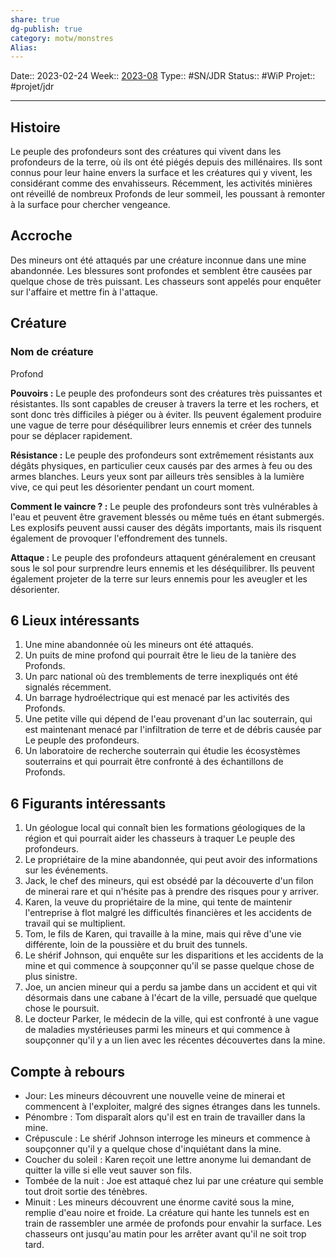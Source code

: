 ```yaml
---
share: true 
dg-publish: true
category: motw/monstres
Alias:
---
```

Date:: 2023-02-24
Week:: [2023-08](../../week/2023-08.md)
Type:: #SN/JDR 
Status:: #WiP 
Projet:: #projet/jdr 
***  

## Histoire

Le peuple des profondeurs sont des créatures qui vivent dans les profondeurs de la terre, où ils ont été piégés depuis des millénaires. Ils sont connus pour leur haine envers la surface et les créatures qui y vivent, les considérant comme des envahisseurs. Récemment, les activités minières ont réveillé de nombreux Profonds de leur sommeil, les poussant à remonter à la surface pour chercher vengeance.

## Accroche

Des mineurs ont été attaqués par une créature inconnue dans une mine abandonnée. Les blessures sont profondes et semblent être causées par quelque chose de très puissant. Les chasseurs sont appelés pour enquêter sur l'affaire et mettre fin à l'attaque.

## Créature

### Nom de créature

Profond

**Pouvoirs :** Le peuple des profondeurs sont des créatures très puissantes et résistantes. Ils sont capables de creuser à travers la terre et les rochers, et sont donc très difficiles à piéger ou à éviter. Ils peuvent également produire une vague de terre pour déséquilibrer leurs ennemis et créer des tunnels pour se déplacer rapidement.

**Résistance :** Le peuple des profondeurs sont extrêmement résistants aux dégâts physiques, en particulier ceux causés par des armes à feu ou des armes blanches. Leurs yeux sont par ailleurs très sensibles à la lumière vive, ce qui peut les désorienter pendant un court moment.

**Comment le vaincre ? :** Le peuple des profondeurs sont très vulnérables à l'eau et peuvent être gravement blessés ou même tués en étant submergés. Les explosifs peuvent aussi causer des dégâts importants, mais ils risquent également de provoquer l'effondrement des tunnels.

**Attaque :** Le peuple des profondeurs attaquent généralement en creusant sous le sol pour surprendre leurs ennemis et les déséquilibrer. Ils peuvent également projeter de la terre sur leurs ennemis pour les aveugler et les désorienter.

## 6 Lieux intéressants

1.  Une mine abandonnée où les mineurs ont été attaqués.
2.  Un puits de mine profond qui pourrait être le lieu de la tanière des Profonds.
3.  Un parc national où des tremblements de terre inexpliqués ont été signalés récemment.
4.  Un barrage hydroélectrique qui est menacé par les activités des Profonds.
5.  Une petite ville qui dépend de l'eau provenant d'un lac souterrain, qui est maintenant menacé par l'infiltration de terre et de débris causée par Le peuple des profondeurs.
6.  Un laboratoire de recherche souterrain qui étudie les écosystèmes souterrains et qui pourrait être confronté à des échantillons de Profonds.

## 6 Figurants intéressants

1.  Un géologue local qui connaît bien les formations géologiques de la région et qui pourrait aider les chasseurs à traquer Le peuple des profondeurs.
2.  Le propriétaire de la mine abandonnée, qui peut avoir des informations sur les événements.
3.  Jack, le chef des mineurs, qui est obsédé par la découverte d'un filon de minerai rare et qui n'hésite pas à prendre des risques pour y arriver.
4.  Karen, la veuve du propriétaire de la mine, qui tente de maintenir l'entreprise à flot malgré les difficultés financières et les accidents de travail qui se multiplient.
5.  Tom, le fils de Karen, qui travaille à la mine, mais qui rêve d'une vie différente, loin de la poussière et du bruit des tunnels.
6.  Le shérif Johnson, qui enquête sur les disparitions et les accidents de la mine et qui commence à soupçonner qu'il se passe quelque chose de plus sinistre.
7.  Joe, un ancien mineur qui a perdu sa jambe dans un accident et qui vit désormais dans une cabane à l'écart de la ville, persuadé que quelque chose le poursuit.
8.  Le docteur Parker, le médecin de la ville, qui est confronté à une vague de maladies mystérieuses parmi les mineurs et qui commence à soupçonner qu'il y a un lien avec les récentes découvertes dans la mine.

## Compte à rebours

- Jour: Les mineurs découvrent une nouvelle veine de minerai et commencent à l'exploiter, malgré des signes étranges dans les tunnels. 
- Pénombre : Tom disparaît alors qu'il est en train de travailler dans la mine.
- Crépuscule : Le shérif Johnson interroge les mineurs et commence à soupçonner qu'il y a quelque chose d'inquiétant dans la mine.
- Coucher du soleil : Karen reçoit une lettre anonyme lui demandant de quitter la ville si elle veut sauver son fils. 
- Tombée de la nuit  : Joe est attaqué chez lui par une créature qui semble tout droit sortie des ténèbres. 
- Minuit : Les mineurs découvrent une énorme cavité sous la mine, remplie d'eau noire et froide. La créature qui hante les tunnels est en train de rassembler une armée de profonds pour envahir la surface. Les chasseurs ont jusqu'au matin pour les arrêter avant qu'il ne soit trop tard.